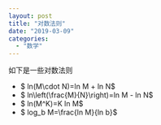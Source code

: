 ```yaml
---
layout: post
title: "对数法则"
date: "2019-03-09"
categories: 
  - "数学"
---
```


如下是一些对数法则

- $ ln(M\\cdot N)=ln M + ln N$
- $ ln\\left(\\frac{M}{N}\\right)=ln M - ln N$
- $ ln(M^K)=K ln M$
- $ log\_b M=\\frac{ln M}{ln b}$
